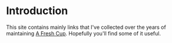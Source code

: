 # Introduction

This site contains mainly links that I've collected over the years of maintaining [A Fresh Cup](https://afreshcup.com). Hopefully you'll find some of it useful.